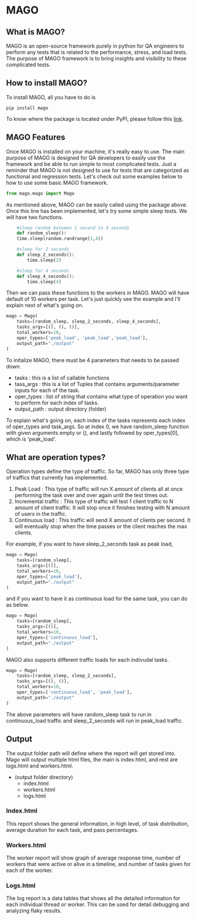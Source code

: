 # MAGO

## What is MAGO?

MAGO is an open-source framework purely in python for QA engineers to perform any tests that is related to the performance, stress, and load tests. The purpose of MAGO framework is to bring insights and visibility to these complicated tests.

## How to install MAGO?

To install MAGO, all you have to do is

    pip install mago

To know where the package is located under PyPI, please follow this [link](https://pypi.org/project/mago/).

## MAGO Features

Once MAGO is installed on your machine, it's really easy to use. The main purpose of MAGO is designed for QA developers to easily use the framework and be able to run simple to most complicated tests. Just a reminder that MAGO is not designed to use for tests that are categorized as functional and regression tests. Let's check out some examples below to how to use some basic MAGO framework.

```python
from mago.mago import Mago
```

As mentioned above, MAGO can be easily called using the package above. Once this line has been implemented, let's try some simple sleep tests. We will have two functions.

```python
    #sleep random between 1 second to 4 seconds
    def random_sleep():
    time.sleep(random.randrange(1,4))

    #sleep for 2 seconds
    def sleep_2_seconds():
        time.sleep(2)

    #sleep for 4 seconds
    def sleep_4_seconds():
        time.sleep(4)
```

Then we can pass these functions to the workers in MAGO. MAGO will have default of 10 workers per task. Let's just quickly see the example and I'll explain next of what's going on.

```python
mago = Mago(
    tasks=[random_sleep, sleep_2_seconds, sleep_4_seconds],
    tasks_args=[(), (), ()],
    total_workers=10,
    oper_types=['peak_load', 'peak_load','peak_load'],
    output_path="./output"
)
```

To initalize MAGO, there must be 4 parameters that needs to be passed down.
- tasks : this is a list of callable functions
- tass_args : this is a list of Tuples that contains arguments/parameter inputs for each of the task.
- oper_types : list of string that contains what type of operation you want to perform for each index of tasks.
- output_path : output directory (folder)

To explain what's going on, each index of the tasks represents each index of oper_types and task_args. So at index 0, we have random_sleep function with given arguments empty or (), and lastly followed by oper_types[0], which is 'peak_load'.

## What are operation types?

Operation types define the type of traffic. So far, MAGO has only three type of traffics that currently has implemented.

1. Peak Load : This type of traffic will run X amount of clients all at once performing the task over and over again until the test times out.
2. Incremental traffic : This type of traffic will test 1 client traffic to N amount of client traffic. It will stop once it finishes testing with N amount of users in the traffic.
3. Continuous load : This traffic will send X amount of clients per second. It will eventually stop when the time passes or the client reaches the max clients.

For example, if you want to have sleep_2_seconds task as peak load,

```python
mago = Mago(
    tasks=[random_sleep],
    tasks_args=[()],
    total_workers=10,
    oper_types=['peak_load'],
    output_path="./output"
)
```

and if you want to have it as continuous load for the same task, you can do as below.

```python
mago = Mago(
    tasks=[random_sleep],
    tasks_args=[()],
    total_workers=10,
    oper_types=['continuous_load'],
    output_path="./output"
)
```

MAGO also supports different traffic loads for each indivudal tasks.

```python
mago = Mago(
    tasks=[random_sleep, sleep_2_seconds],
    tasks_args=[(), ()],
    total_workers=10,
    oper_types=['continuous_load', 'peak_load'],
    output_path="./output"
)
```

The above parameters will have random_sleep task to run in continuous_load traffic and sleep_2_seconds will run in peak_load traffic.

## Output

The output folder path will define where the report will get stored into. Mago will output multiple html files, the main is index.html, and rest are logs.html and workers.html.

* (output folder directory)
    * index.html
    * workers.html
    * logs.html

### Index.html
This report shows the general information, in high level, of task distribution, average duration for each task, and pass percentages.

### Workers.html
The worker report will show graph of average response time, number of workers that were active or alive in a timeline, and number of tasks given for each of the worker.

### Logs.html
The log report is a data tables that shows all the detailed information for each individual thread or worker. This can be used for detail debugging and analyzing flaky results.